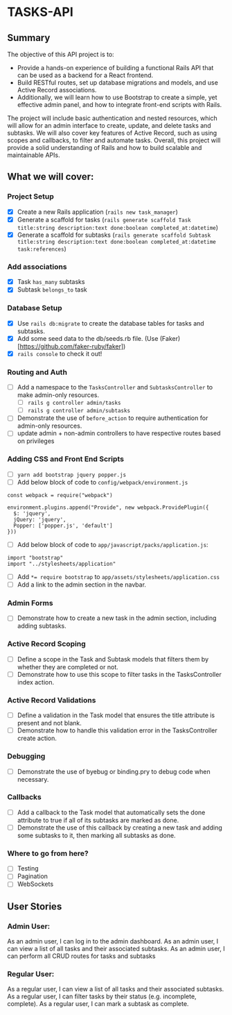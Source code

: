 # TASKS-API

## Summary

The objective of this API project is to:
- Provide a hands-on experience of building a functional Rails API that can be used as a backend for a React frontend. 
- Build RESTful routes, set up database migrations and models, and use Active Record associations. 
- Additionally, we will learn how to use Bootstrap to create a simple, yet effective admin panel, and how to integrate front-end scripts with Rails. 

The project will include basic authentication and nested resources, which will allow for an admin interface to create, update, and delete tasks and subtasks. We will also cover key features of Active Record, such as using scopes and callbacks, to filter and automate tasks. Overall, this project will provide a solid understanding of Rails and how to build scalable and maintainable APIs.

## What we will cover:
### Project Setup 

- [X] Create a new Rails application  (`rails new task_manager`)
- [X] Generate a scaffold for tasks  (`rails generate scaffold Task title:string description:text done:boolean completed_at:datetime`)
- [X] Generate a scaffold for subtasks  (`rails generate scaffold Subtask title:string description:text done:boolean completed_at:datetime task:references`)

### Add associations
- [X] Task `has_many` subtasks
- [X] Subtask `belongs_to` task

### Database Setup 
- [X] Use `rails db:migrate` to create the database tables for tasks and subtasks.
- [X] Add some seed data to the db/seeds.rb file. (Use (Faker)[https://github.com/faker-ruby/faker])
- [X] `rails console` to check it out!

### Routing and Auth 
- [ ] Add a namespace to the `TasksController` and `SubtasksController` to make admin-only resources.
  - [ ] `rails g controller admin/tasks `
  - [ ] `rails g controller admin/subtasks `
- [ ] Demonstrate the use of `before_action` to require authentication for admin-only resources.
- [ ] update admin + non-admin controllers to have respective routes based on privileges

### Adding CSS and Front End Scripts 
- [ ] `yarn add bootstrap jquery popper.js`
- [ ] Add below block of code to `config/webpack/environment.js`

```
const webpack = require("webpack") 

environment.plugins.append("Provide", new webpack.ProvidePlugin({ 
  $: 'jquery',
  jQuery: 'jquery',
  Popper: ['popper.js', 'default']
}))  
```

- [ ] Add below block of code to `app/javascript/packs/application.js`:

```
import "bootstrap"
import "../stylesheets/application"
```

- [ ] Add `*= require bootstrap` to `app/assets/stylesheets/application.css`
- [ ] Add a link to the admin section in the navbar.

### Admin Forms 
- [ ] Demonstrate how to create a new task in the admin section, including adding subtasks.

### Active Record Scoping 
- [ ] Define a scope in the Task and Subtask models that filters them by whether they are completed or not.
- [ ] Demonstrate how to use this scope to filter tasks in the TasksController index action.

### Active Record Validations 
- [ ] Define a validation in the Task model that ensures the title attribute is present and not blank.
- [ ] Demonstrate how to handle this validation error in the TasksController create action.

### Debugging 
- [ ] Demonstrate the use of byebug or binding.pry to debug code when necessary.

### Callbacks 
- [ ] Add a callback to the Task model that automatically sets the done attribute to true if all of its subtasks are marked as done.
- [ ] Demonstrate the use of this callback by creating a new task and adding some subtasks to it, then marking all subtasks as done.

### Where to go from here?
- [ ] Testing
- [ ] Pagination 
- [ ] WebSockets

## User Stories

### Admin User:
As an admin user, I can log in to the admin dashboard.
As an admin user, I can view a list of all tasks and their associated subtasks.
As an admin user, I can perform all CRUD routes for tasks and subtasks

### Regular User:
As a regular user, I can view a list of all tasks and their associated subtasks.
As a regular user, I can filter tasks by their status (e.g. incomplete, complete).
As a regular user, I can mark a subtask as complete.
